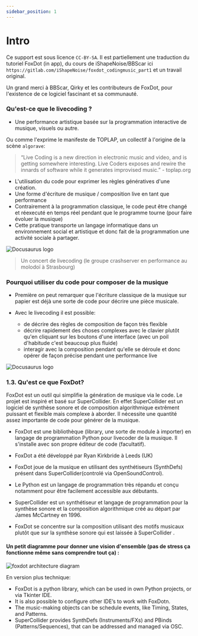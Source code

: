 ```yaml
---
sidebar_position: 1
---
```


# Intro

Ce support est sous licence `CC-BY-SA`. Il est partiellement une traduction du tutoriel FoxDot (in app), du cours de iShapeNoise/BBScar ici `https://gitlab.com/iShapeNoise/foxdot_codingmusic_part1` et un travail original.

Un grand merci à BBScar, Qirky et les contributeurs de FoxDot, pour l'existence de ce logiciel fascinant et sa communauté.

### Qu'est-ce que le livecoding ?

* Une performance artistique basée sur la programmation interactive de musique, visuels ou autre.

Ou comme l'exprime le manifeste de TOPLAP, un collectif à l'origine de la scène `algorave`:

>“Live Coding is a new direction in electronic music and video, and is getting somewhere interesting. Live Coders exposes and rewire the innards of software while it generates improvised music.” - toplap.org

* L'utilisation du code pour exprimer les règles génératives d'une création.
* Une forme d'écriture de musique / composition live en tant que performance
* Contrairement à la programmation classique, le code peut être changé et réexecuté en temps réel pendant que le programme tourne (pour faire évoluer la musique)
* Cette pratique transporte un langage informatique dans un environnement social et artistique et donc fait de la programmation une activité sociale à partager.

![Docusaurus logo](/img/foxdot_workshop_1.jpg)

> Un concert de livecoding (le groupe crashserver en performance au molodoï à Strasbourg)


### Pourquoi utiliser du code pour composer de la musique 

* Première on peut remarquer que l'écriture classique de la musique sur papier est déjà une sorte de code pour décrire une pièce musicale.

* Avec le livecoding il est possible:
  * de décrire des règles de composition de façon très flexible
  * décrire rapidement des choses complexes avec le clavier plutôt qu'en cliquant sur les boutons d'une interface (avec un poil d'habitude c'est beaucoup plus fluide)
  * interagir avec la composition pendant qu'elle se déroule et donc opérer de façon précise pendant une performance live

![Docusaurus logo](/img/foxdot_workshop_2.jpg)


### 1.3. Qu'est ce que FoxDot? 

FoxDot est un outil qui simplifie la génération de musique via le code. Le projet est inspiré et basé sur SuperCollider. En effet SuperCollider est un logiciel de synthèse sonore et de composition algorithmique extrêment puissant et flexible mais complexe à aborder. Il nécessite une quantité assez importante de code pour générer de la musique.

* FoxDot est une bibliothèque (library, une sorte de module à importer) en langage de programmation Python pour livecoder de la musique. Il s'installe avec son propre éditeur de code (facultatif).

* FoxDot a été développé par Ryan Kirkbride à Leeds (UK) 

* FoxDot joue de la musique en utilisant des synthétiseurs (SynthDefs) présent dans SuperCollider(controlé via OpenSoundControl).

* Le Python est un langage de programmation très répandu et conçu notamment pour être facilement accessible aux débutants.

* SuperCollider est un synthétiseur et langage de programmation pour la synthèse sonore et la composition algorithmique créé au départ par James McCartney en 1996.

* FoxDot se concentre sur la composition utilisant des motifs musicaux plutôt que sur la synthèse sonore qui est laissée à SuperCollider .


#### Un petit diagramme pour donner une vision d'ensemble (pas de stress ça fonctionne même sans comprendre tout ça) :

![foxdot architecture diagram](/img/foxdot_workshop_3.jpg)

En version plus technique: 

  - FoxDot is a python library, which can be used in own Python projects, or via Tkinter IDE.
  - It is also possible to configure other IDE’s to work with FoxDotn.
  - The music-making objects can be schedule events, like Timing, States, and Patterns.
  - SuperCollider provides SynthDefs (Instruments/FXs) and PBinds (Patterns/Sequences), that can be addressed and managed via OSC.